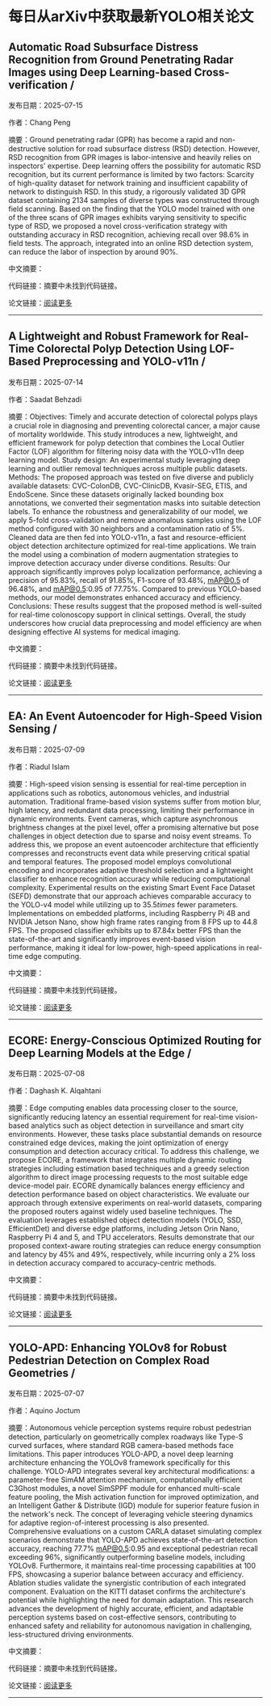 # 每日从arXiv中获取最新YOLO相关论文


## Automatic Road Subsurface Distress Recognition from Ground Penetrating Radar Images using Deep Learning\-based Cross\-verification / 

发布日期：2025-07-15

作者：Chang Peng

摘要：Ground penetrating radar \(GPR\) has become a rapid and non\-destructive solution for road subsurface distress \(RSD\) detection. However, RSD recognition from GPR images is labor\-intensive and heavily relies on inspectors' expertise. Deep learning offers the possibility for automatic RSD recognition, but its current performance is limited by two factors: Scarcity of high\-quality dataset for network training and insufficient capability of network to distinguish RSD. In this study, a rigorously validated 3D GPR dataset containing 2134 samples of diverse types was constructed through field scanning. Based on the finding that the YOLO model trained with one of the three scans of GPR images exhibits varying sensitivity to specific type of RSD, we proposed a novel cross\-verification strategy with outstanding accuracy in RSD recognition, achieving recall over 98.6% in field tests. The approach, integrated into an online RSD detection system, can reduce the labor of inspection by around 90%.

中文摘要：


代码链接：摘要中未找到代码链接。

论文链接：[阅读更多](http://arxiv.org/abs/2507.11081v1)

---


## A Lightweight and Robust Framework for Real\-Time Colorectal Polyp Detection Using LOF\-Based Preprocessing and YOLO\-v11n / 

发布日期：2025-07-14

作者：Saadat Behzadi

摘要：Objectives: Timely and accurate detection of colorectal polyps plays a crucial role in diagnosing and preventing colorectal cancer, a major cause of mortality worldwide. This study introduces a new, lightweight, and efficient framework for polyp detection that combines the Local Outlier Factor \(LOF\) algorithm for filtering noisy data with the YOLO\-v11n deep learning model.   Study design: An experimental study leveraging deep learning and outlier removal techniques across multiple public datasets.   Methods: The proposed approach was tested on five diverse and publicly available datasets: CVC\-ColonDB, CVC\-ClinicDB, Kvasir\-SEG, ETIS, and EndoScene. Since these datasets originally lacked bounding box annotations, we converted their segmentation masks into suitable detection labels. To enhance the robustness and generalizability of our model, we apply 5\-fold cross\-validation and remove anomalous samples using the LOF method configured with 30 neighbors and a contamination ratio of 5%. Cleaned data are then fed into YOLO\-v11n, a fast and resource\-efficient object detection architecture optimized for real\-time applications. We train the model using a combination of modern augmentation strategies to improve detection accuracy under diverse conditions.   Results: Our approach significantly improves polyp localization performance, achieving a precision of 95.83%, recall of 91.85%, F1\-score of 93.48%, mAP@0.5 of 96.48%, and mAP@0.5:0.95 of 77.75%. Compared to previous YOLO\-based methods, our model demonstrates enhanced accuracy and efficiency.   Conclusions: These results suggest that the proposed method is well\-suited for real\-time colonoscopy support in clinical settings. Overall, the study underscores how crucial data preprocessing and model efficiency are when designing effective AI systems for medical imaging.

中文摘要：


代码链接：摘要中未找到代码链接。

论文链接：[阅读更多](http://arxiv.org/abs/2507.10864v1)

---


## EA: An Event Autoencoder for High\-Speed Vision Sensing / 

发布日期：2025-07-09

作者：Riadul Islam

摘要：High\-speed vision sensing is essential for real\-time perception in applications such as robotics, autonomous vehicles, and industrial automation. Traditional frame\-based vision systems suffer from motion blur, high latency, and redundant data processing, limiting their performance in dynamic environments. Event cameras, which capture asynchronous brightness changes at the pixel level, offer a promising alternative but pose challenges in object detection due to sparse and noisy event streams. To address this, we propose an event autoencoder architecture that efficiently compresses and reconstructs event data while preserving critical spatial and temporal features. The proposed model employs convolutional encoding and incorporates adaptive threshold selection and a lightweight classifier to enhance recognition accuracy while reducing computational complexity. Experimental results on the existing Smart Event Face Dataset \(SEFD\) demonstrate that our approach achieves comparable accuracy to the YOLO\-v4 model while utilizing up to $35.5times$ fewer parameters. Implementations on embedded platforms, including Raspberry Pi 4B and NVIDIA Jetson Nano, show high frame rates ranging from 8 FPS up to 44.8 FPS. The proposed classifier exhibits up to 87.84x better FPS than the state\-of\-the\-art and significantly improves event\-based vision performance, making it ideal for low\-power, high\-speed applications in real\-time edge computing.

中文摘要：


代码链接：摘要中未找到代码链接。

论文链接：[阅读更多](http://arxiv.org/abs/2507.06459v1)

---


## ECORE: Energy\-Conscious Optimized Routing for Deep Learning Models at the Edge / 

发布日期：2025-07-08

作者：Daghash K. Alqahtani

摘要：Edge computing enables data processing closer to the source, significantly reducing latency an essential requirement for real\-time vision\-based analytics such as object detection in surveillance and smart city environments. However, these tasks place substantial demands on resource constrained edge devices, making the joint optimization of energy consumption and detection accuracy critical. To address this challenge, we propose ECORE, a framework that integrates multiple dynamic routing strategies including estimation based techniques and a greedy selection algorithm to direct image processing requests to the most suitable edge device\-model pair. ECORE dynamically balances energy efficiency and detection performance based on object characteristics. We evaluate our approach through extensive experiments on real\-world datasets, comparing the proposed routers against widely used baseline techniques. The evaluation leverages established object detection models \(YOLO, SSD, EfficientDet\) and diverse edge platforms, including Jetson Orin Nano, Raspberry Pi 4 and 5, and TPU accelerators. Results demonstrate that our proposed context\-aware routing strategies can reduce energy consumption and latency by 45% and 49%, respectively, while incurring only a 2% loss in detection accuracy compared to accuracy\-centric methods.

中文摘要：


代码链接：摘要中未找到代码链接。

论文链接：[阅读更多](http://arxiv.org/abs/2507.06011v2)

---


## YOLO\-APD: Enhancing YOLOv8 for Robust Pedestrian Detection on Complex Road Geometries / 

发布日期：2025-07-07

作者：Aquino Joctum

摘要：Autonomous vehicle perception systems require robust pedestrian detection, particularly on geometrically complex roadways like Type\-S curved surfaces, where standard RGB camera\-based methods face limitations. This paper introduces YOLO\-APD, a novel deep learning architecture enhancing the YOLOv8 framework specifically for this challenge. YOLO\-APD integrates several key architectural modifications: a parameter\-free SimAM attention mechanism, computationally efficient C3Ghost modules, a novel SimSPPF module for enhanced multi\-scale feature pooling, the Mish activation function for improved optimization, and an Intelligent Gather & Distribute \(IGD\) module for superior feature fusion in the network's neck. The concept of leveraging vehicle steering dynamics for adaptive region\-of\-interest processing is also presented. Comprehensive evaluations on a custom CARLA dataset simulating complex scenarios demonstrate that YOLO\-APD achieves state\-of\-the\-art detection accuracy, reaching 77.7% mAP@0.5:0.95 and exceptional pedestrian recall exceeding 96%, significantly outperforming baseline models, including YOLOv8. Furthermore, it maintains real\-time processing capabilities at 100 FPS, showcasing a superior balance between accuracy and efficiency. Ablation studies validate the synergistic contribution of each integrated component. Evaluation on the KITTI dataset confirms the architecture's potential while highlighting the need for domain adaptation. This research advances the development of highly accurate, efficient, and adaptable perception systems based on cost\-effective sensors, contributing to enhanced safety and reliability for autonomous navigation in challenging, less\-structured driving environments.

中文摘要：


代码链接：摘要中未找到代码链接。

论文链接：[阅读更多](http://arxiv.org/abs/2507.05376v1)

---

